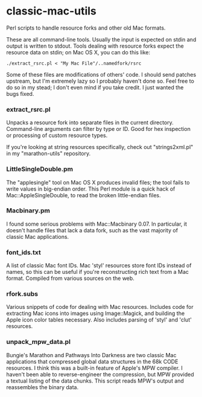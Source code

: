 classic-mac-utils
=================

Perl scripts to handle resource forks and other old Mac formats.

These are all command-line tools. Usually the input is expected on stdin and output is written to stdout. Tools dealing with resource forks expect the resource data on stdin; on Mac OS X, you can do this like:

    ./extract_rsrc.pl < "My Mac File"/..namedfork/rsrc

Some of these files are modifications of others' code. I should send patches upstream, but I'm extremely lazy so I probably haven't done so. Feel free to do so in my stead; I don't even mind if you take credit. I just wanted the bugs fixed.

### extract_rsrc.pl

Unpacks a resource fork into separate files in the current directory. Command-line arguments can filter by type or ID. Good for hex inspection or processing of custom resource types.

If you're looking at string resources specifically, check out "strings2xml.pl" in my "marathon-utils" repository.

### LittleSingleDouble.pm

The "applesingle" tool on Mac OS X produces invalid files; the tool fails to write values in big-endian order. This Perl module is a quick hack of Mac::AppleSingleDouble, to read the broken little-endian files.

### Macbinary.pm

I found some serious problems with Mac::Macbinary 0.07. In particular, it doesn't handle files that lack a data fork, such as the vast majority of classic Mac applications.

### font_ids.txt

A list of classic Mac font IDs. Mac 'styl' resources store font IDs instead of names, so this can be useful if you're reconstructing rich text from a Mac format. Compiled from various sources on the web.

### rfork.subs

Various snippets of code for dealing with Mac resources. Includes code for extracting Mac icons into images using Image::Magick, and building the Apple icon color tables necessary. Also includes parsing of 'styl' and 'clut' resources.

### unpack_mpw_data.pl

Bungie's Marathon and Pathways Into Darkness are two classic Mac applications that compressed global data structures in the 68k CODE resources. I think this was a built-in feature of Apple's MPW compiler. I haven't been able to  reverse-engineer the compression, but MPW provided a textual listing of the data chunks. This script reads MPW's output and reassembles the binary data.

